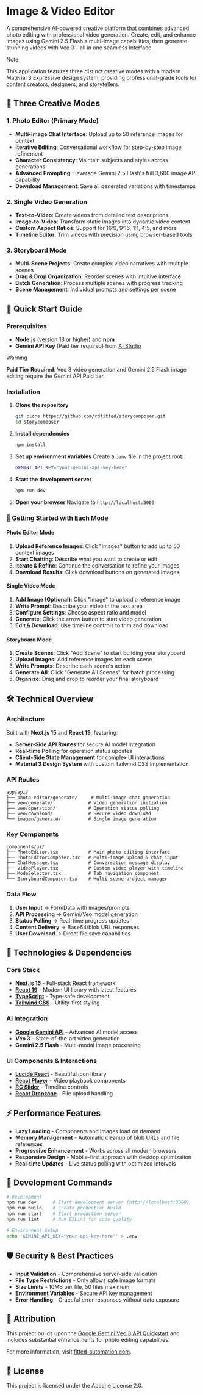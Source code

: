 # Image & Video Editor

A comprehensive AI-powered creative platform that combines advanced photo editing with professional video generation. Create, edit, and enhance images using Gemini 2.5 Flash's multi-image capabilities, then generate stunning videos with Veo 3 - all in one seamless interface.

> [!NOTE]  
> This application features three distinct creative modes with a modern Material 3 Expressive design system, providing professional-grade tools for content creators, designers, and storytellers.

## 🎨 Three Creative Modes

### 1. **Photo Editor** (Primary Mode)
- **Multi-Image Chat Interface**: Upload up to 50 reference images for context
- **Iterative Editing**: Conversational workflow for step-by-step image refinement
- **Character Consistency**: Maintain subjects and styles across generations
- **Advanced Prompting**: Leverage Gemini 2.5 Flash's full 3,600 image API capability
- **Download Management**: Save all generated variations with timestamps

### 2. **Single Video Generation**
- **Text-to-Video**: Create videos from detailed text descriptions
- **Image-to-Video**: Transform static images into dynamic video content
- **Custom Aspect Ratios**: Support for 16:9, 9:16, 1:1, 4:5, and more
- **Timeline Editor**: Trim videos with precision using browser-based tools

### 3. **Storyboard Mode**
- **Multi-Scene Projects**: Create complex video narratives with multiple scenes
- **Drag & Drop Organization**: Reorder scenes with intuitive interface
- **Batch Generation**: Process multiple scenes with progress tracking
- **Scene Management**: Individual prompts and settings per scene

## 🚀 Quick Start Guide

### Prerequisites

- **Node.js** (version 18 or higher) and **npm**
- **Gemini API Key** (Paid tier required) from [AI Studio](https://aistudio.google.com/app/apikey)

> [!WARNING]  
> **Paid Tier Required**: Veo 3 video generation and Gemini 2.5 Flash image editing require the Gemini API Paid tier.

### Installation

1. **Clone the repository**
   ```bash
   git clone https://github.com/rdfitted/storycomposer.git
   cd storycomposer
   ```

2. **Install dependencies**
   ```bash
   npm install
   ```

3. **Set up environment variables**
   Create a `.env` file in the project root:
   ```bash
   GEMINI_API_KEY="your-gemini-api-key-here"
   ```

4. **Start the development server**
   ```bash
   npm run dev
   ```

5. **Open your browser**
   Navigate to `http://localhost:3000`

### 🎯 Getting Started with Each Mode

#### Photo Editor Mode
1. **Upload Reference Images**: Click "Images" button to add up to 50 context images
2. **Start Chatting**: Describe what you want to create or edit
3. **Iterate & Refine**: Continue the conversation to refine your images
4. **Download Results**: Click download buttons on generated images

#### Single Video Mode
1. **Add Image (Optional)**: Click "Image" to upload a reference image
2. **Write Prompt**: Describe your video in the text area
3. **Configure Settings**: Choose aspect ratio and model
4. **Generate**: Click the arrow button to start video generation
5. **Edit & Download**: Use timeline controls to trim and download

#### Storyboard Mode
1. **Create Scenes**: Click "Add Scene" to start building your storyboard
2. **Upload Images**: Add reference images for each scene
3. **Write Prompts**: Describe each scene's action
4. **Generate All**: Click "Generate All Scenes" for batch processing
5. **Organize**: Drag and drop to reorder your final storyboard

## 🛠️ Technical Overview

### Architecture

Built with **Next.js 15** and **React 19**, featuring:
- **Server-Side API Routes** for secure AI model integration
- **Real-time Polling** for operation status updates  
- **Client-Side State Management** for complex UI interactions
- **Material 3 Design System** with custom Tailwind CSS implementation

### API Routes

```
app/api/
├── photo-editor/generate/     # Multi-image chat generation
├── veo/generate/             # Video generation initiation  
├── veo/operation/            # Operation status polling
├── veo/download/             # Secure video download
└── imagen/generate/          # Single image generation
```

### Key Components

```
components/ui/
├── PhotoEditor.tsx           # Main photo editing interface
├── PhotoEditorComposer.tsx   # Multi-image upload & chat input
├── ChatMessage.tsx           # Conversation message display
├── VideoPlayer.tsx           # Custom video player with timeline
├── ModeSelector.tsx          # Tab navigation component
└── StoryboardComposer.tsx    # Multi-scene project manager
```

### Data Flow

1. **User Input** → FormData with images/prompts
2. **API Processing** → Gemini/Veo model generation
3. **Status Polling** → Real-time progress updates
4. **Content Delivery** → Base64/blob URL responses
5. **User Download** → Direct file save capabilities

## 🔧 Technologies & Dependencies

### Core Stack
- **[Next.js 15](https://nextjs.org/)** - Full-stack React framework
- **[React 19](https://reactjs.org/)** - Modern UI library with latest features
- **[TypeScript](https://www.typescriptlang.org/)** - Type-safe development
- **[Tailwind CSS](https://tailwindcss.com/)** - Utility-first styling

### AI Integration
- **[Google Gemini API](https://ai.google.dev/)** - Advanced AI model access
- **Veo 3** - State-of-the-art video generation
- **Gemini 2.5 Flash** - Multi-modal image processing

### UI Components & Interactions
- **[Lucide React](https://lucide.dev/)** - Beautiful icon library
- **[React Player](https://github.com/cookpete/react-player)** - Video playbook components
- **[RC Slider](https://slider-react-component.vercel.app/)** - Timeline controls
- **[React Dropzone](https://react-dropzone.js.org/)** - File upload handling

## ⚡ Performance Features

- **Lazy Loading** - Components and images load on demand
- **Memory Management** - Automatic cleanup of blob URLs and file references
- **Progressive Enhancement** - Works across all modern browsers
- **Responsive Design** - Mobile-first approach with desktop optimization
- **Real-time Updates** - Live status polling with optimized intervals

## 🚀 Development Commands

```bash
# Development
npm run dev      # Start development server (http://localhost:3000)
npm run build    # Create production build
npm run start    # Start production server
npm run lint     # Run ESLint for code quality

# Environment Setup
echo 'GEMINI_API_KEY="your-api-key-here"' > .env
```

## 🛡️ Security & Best Practices

- **Input Validation** - Comprehensive server-side validation
- **File Type Restrictions** - Only allows safe image formats
- **Size Limits** - 10MB per file, 50 files maximum
- **Environment Variables** - Secure API key management
- **Error Handling** - Graceful error responses without data exposure

## 📝 Attribution

This project builds upon the [Google Gemini Veo 3 API Quickstart](https://github.com/google-gemini/veo-3-gemini-api-quickstart) and includes substantial enhancements for photo editing capabilities.

For more information, visit [fitted-automation.com](https://fitted-automation.com/).

## 📄 License

This project is licensed under the Apache License 2.0.